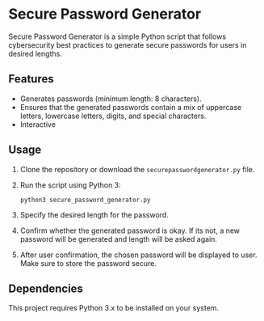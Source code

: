 # Secure Password Generator

Secure Password Generator is a simple Python script that follows cybersecurity best practices to generate secure passwords for users in desired lengths.

## Features

- Generates passwords (minimum length: 8 characters).
- Ensures that the generated passwords contain a mix of uppercase letters, lowercase letters, digits, and special characters.
- Interactive

## Usage

1. Clone the repository or download the `securepasswordgenerator.py` file.
2. Run the script using Python 3:

    ```
    python3 secure_password_generator.py
    ```

3. Specify the desired length for the password.
4. Confirm whether the generated password is okay. If its not, a new password will be generated and length will be asked again.
5. After user confirmation, the chosen password will be displayed to user. Make sure to store the password secure.

## Dependencies

This project requires Python 3.x to be installed on your system.
